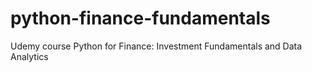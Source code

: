 # python-finance-fundamentals
Udemy course Python for Finance: Investment Fundamentals and Data Analytics
